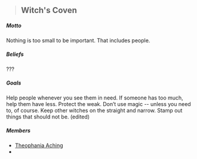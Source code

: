 > ## Witch's Coven

##### Motto

Nothing is too small to be important. That includes people. 

##### Beliefs

??? 

##### Goals

Help people whenever you see them in need. If someone has too much, help them have less. Protect the weak. Don’t use magic -- unless you need to, of course. Keep other witches on the straight and narrow. Stamp out things that should not be. (edited)

##### Members

- [Theophania Aching](../Characters/NPCs/Theophania%20Aching.md)
- 